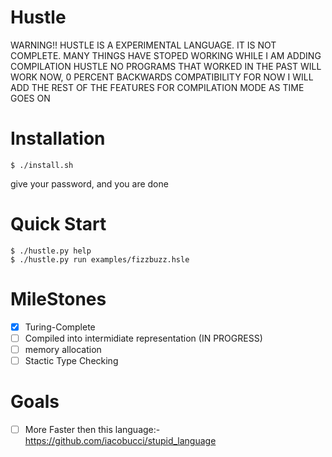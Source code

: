 # Hustle

WARNING!! HUSTLE IS A EXPERIMENTAL LANGUAGE. IT IS NOT COMPLETE.
MANY THINGS HAVE STOPED WORKING WHILE I AM ADDING COMPILATION HUSTLE
NO PROGRAMS THAT WORKED IN THE PAST WILL WORK NOW, 0 PERCENT BACKWARDS COMPATIBILITY FOR NOW
I WILL ADD THE REST OF THE FEATURES FOR COMPILATION MODE AS TIME GOES ON 


# Installation
```console
$ ./install.sh 
```
give your password, and you are done

# Quick Start

```console
$ ./hustle.py help
$ ./hustle.py run examples/fizzbuzz.hsle
```

# MileStones
- [x] Turing-Complete
- [ ] Compiled into intermidiate representation (IN PROGRESS)
- [ ] memory allocation
- [ ] Stactic Type Checking

# Goals 
- [ ] More Faster then this language:- https://github.com/iacobucci/stupid_language